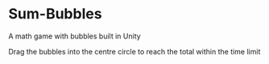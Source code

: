 # Sum-Bubbles
A math game with bubbles built in Unity

Drag the bubbles into the centre circle to reach the total within the time limit
